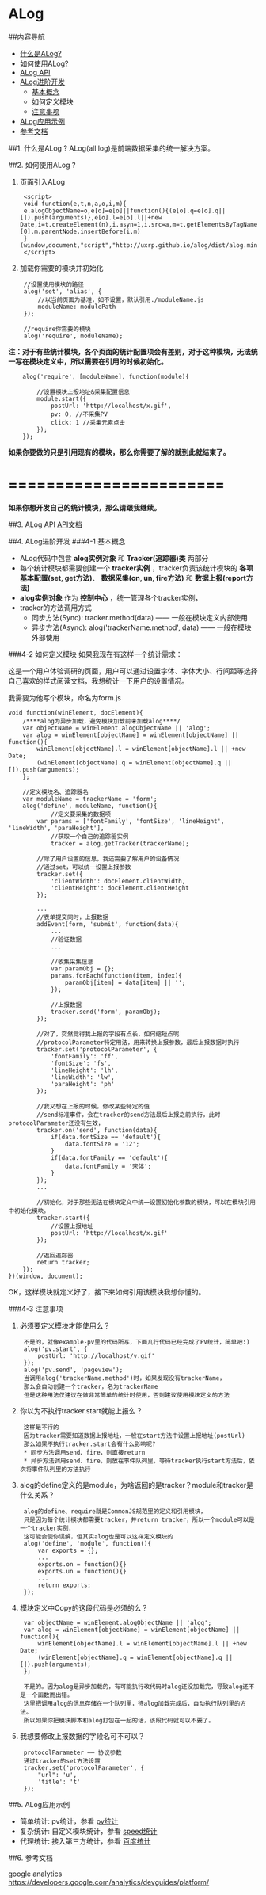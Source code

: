 ALog
=======

##内容导航
* [什么是ALog?](#1-alog-)
* [如何使用ALog?](#2-alog-)
* [ALog API](#3-alog-api)
* [ALog进阶开发](#4-alog-)
	* [基本概念](#4-1-)
	* [如何定义模块](#4-2-)
	* [注意事项](#4-3-)
* [ALog应用示例](#5-alog)
* [参考文档](#6-)
 
##1. 什么是ALog ?
ALog(all log)是前端数据采集的统一解决方案。

##2. 如何使用ALog ?
1. 页面引入ALog

		<script>
		void function(e,t,n,a,o,i,m){
		e.alogObjectName=o,e[o]=e[o]||function(){(e[o].q=e[o].q||[]).push(arguments)},e[o].l=e[o].l||+new Date,i=t.createElement(n),i.asyn=1,i.src=a,m=t.getElementsByTagName(n)[0],m.parentNode.insertBefore(i,m)
		}(window,document,"script","http://uxrp.github.io/alog/dist/alog.min.js","alog");
		</script>

2. 加载你需要的模块并初始化
		
		//设置使用模块的路径
		alog('set', 'alias', {
			//以当前页面为基准，如不设置，默认引用./moduleName.js
			moduleName: modulePath
		});
		
		//require你需要的模块
		alog('require', moduleName);
		
**注：对于有些统计模块，各个页面的统计配置项会有差别，对于这种模块，无法统一写在模块定义中，所以需要在引用的时候初始化。**
		
		alog('require', [moduleName], function(module){
		
			//设置模块上报地址&采集配置信息
			module.start({
				postUrl: 'http://localhost/x.gif',
				pv: 0, //不采集PV
				click: 1 //采集元素点击
			});
		});

**如果你要做的只是引用现有的模块，那么你需要了解的就到此就结束了。**

=======================
=======================

**如果你想开发自己的统计模块，那么请跟我继续。**


##3. ALog API
[API文档](./API.md)

##4. ALog进阶开发
###4-1 基本概念
* ALog代码中包含 **alog实例对象** 和 **Tracker(追踪器)类** 两部分
* 每个统计模块都需要创建一个 **tracker实例** ，tracker负责该统计模块的 **各项基本配置(set, get方法)**、 **数据采集(on, un, fire方法)** 和 **数据上报(report方法)**
* **alog实例对象** 作为 **控制中心** ，统一管理各个tracker实例，
* tracker的方法调用方式
	* 同步方法(Sync):  tracker.method(data)  ——  一般在模块定义内部使用
	* 异步方法(Async):  alog('trackerName.method', data)  ——  一般在模块外部使用
	
###4-2 如何定义模块
如果我现在有这样一个统计需求：

这是一个用户体验调研的页面，用户可以通过设置字体、字体大小、行间距等选择自己喜欢的样式阅读文档，我想统计一下用户的设置情况。

我需要为他写个模块，命名为form.js

	void function(winElement, docElement){
		/****alog为异步加载，避免模块加载前未加载alog****/
		var objectName = winElement.alogObjectName || 'alog';
	    var alog = winElement[objectName] = winElement[objectName] || function(){
	        winElement[objectName].l = winElement[objectName].l || +new Date;
	        (winElement[objectName].q = winElement[objectName].q || []).push(arguments);
	    };
	
		//定义模块名、追踪器名
		var moduleName = trackerName = 'form';
		alog('define', moduleName, function(){
				//定义要采集的数据项
			var params = ['fontFamily', 'fontSize', 'lineHeight', 'lineWidth', 'paraHeight'],
				//获取一个自己的追踪器实例
				tracker = alog.getTracker(trackerName);
			
			//除了用户设置的信息，我还需要了解用户的设备情况
			//通过set，可以统一设置上报参数
			tracker.set({
				'clientWidth': docElement.clientWidth,
				'clientHeight': docElement.clientHeight
			});
				
			...
			//表单提交同时，上报数据
			addEvent(form, 'submit', function(data){
				...
				//验证数据
				...
				
				//收集采集信息
				var paramObj = {};
				params.forEach(function(item, index){
					paramObj[item] = data[item] || '';
				});
				
				//上报数据
				tracker.send('form', paramObj);
			});
			
			//对了，突然觉得我上报的字段有点长，如何缩短点呢
			//protocolParameter特定用法，用来转换上报参数，最后上报数据时执行
			tracker.set('protocolParameter', {
				'fontFamily': 'ff',
				'fontSize': 'fs',
				'lineHeight': 'lh',
				'lineWidth': 'lw',
				'paraHeight': 'ph'
			});

			//我又想在上报的时候，修改某些特定的值
			//send标准事件，会在tracker的send方法最后上报之前执行，此时protocolParameter还没有生效，
			tracker.on('send', function(data){
				if(data.fontSize == 'default'){
					data.fontSize = '12';
				}
				if(data.fontFamily == 'default'){
					data.fontFamily = '宋体';
				}
			});
			...
			
			//初始化，对于那些无法在模块定义中统一设置初始化参数的模块，可以在模块引用中初始化模块。
			tracker.start({
				//设置上报地址
				postUrl: 'http://localhost/x.gif'
			});
			
			//返回追踪器
			return tracker;
		});
	})(window, document);

OK，这样模块就定义好了，接下来如何引用该模块我想你懂的。

###4-3 注意事项
1. 必须要定义模块才能使用么？
	
		不是的，就像example-pv里的代码所写，下面几行代码已经完成了PV统计，简单吧:)
		alog('pv.start', {
			postUrl: 'http://localhost/v.gif'
		});
		alog('pv.send', 'pageview');
		当调用alog('trackerName.method')时，如果发现没有trackerName，
		那么会自动创建一个tracker，名为trackerName
		但是这种用法仅建议在做非常简单的统计时使用，否则建议使用模块定义的方法
2. 你以为不执行tracker.start就能上报么？
	
		这样是不行的
		因为tracker需要知道数据上报地址，一般在start方法中设置上报地址(postUrl)
		那么如果不执行tracker.start会有什么影响呢?
		* 同步方法调用send、fire，则直接return
		* 异步方法调用send、fire，则放在事件队列里，等待tracker执行start方法后，依次将事件队列里的方法执行
3. alog的define定义的是module，为啥返回的是tracker？module和tracker是什么关系？

		alog的define、require就是CommonJS规范里的定义和引用模块，
		只是因为每个统计模块都需要tracker，并return tracker，所以一个module可以是一个tracker实例，
		这可能会使你误解，但其实alog也是可以这样定义模块的
		alog('define', 'module', function(){
			var exports = {};
			...
			exports.on = function(){}
			exports.un = function(){}
			...
			return exports;
		});
4. 模块定义中Copy的这段代码是必须的么？
	
		var objectName = winElement.alogObjectName || 'alog';
	    var alog = winElement[objectName] = winElement[objectName] || function(){
	        winElement[objectName].l = winElement[objectName].l || +new Date;
	        (winElement[objectName].q = winElement[objectName].q || []).push(arguments);
	    };
	    
	    不是的。因为alog是异步加载的，有可能执行改代码时alog还没加载完，导致alog还不是一个函数而出错。
	    这里把调用alog的信息存储在一个队列里，待alog加载完成后，自动执行队列里的方法。
	    所以如果你把模块脚本和alog打包在一起的话，该段代码就可以不要了。
5. 我想要修改上报数据的字段名可不可以？

		protocolParameter —— 协议参数
		通过tracker的set方法设置
		tracker.set('protocolParameter', {
			"url": 'u',
			'title': 't'
		});


##5. ALog应用示例
* 简单统计: pv统计，参看 [pv统计](https://github.com/uxrp/alog/tree/master/examples/pv)
* 复杂统计: 自定义模块统计，参看 [speed统计](https://github.com/uxrp/alog/tree/master/examples/speed)
* 代理统计: 接入第三方统计，参看 [百度统计](https://github.com/uxrp/alog/tree/master/examples/tongji)


##6. 参考文档

google analytics https://developers.google.com/analytics/devguides/platform/

